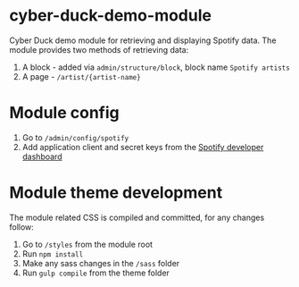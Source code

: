 # cyber-duck-demo-module
Cyber Duck demo module for retrieving and displaying Spotify data. The module provides two methods of retrieving data:
1. A block - added via `admin/structure/block`, block name `Spotify artists`
1. A page - `/artist/{artist-name}` 

# Module config
1. Go to `/admin/config/spotify`
1. Add application client and secret keys from the [Spotify developer dashboard](https://developer.spotify.com/dashboard)

# Module theme development
The module related CSS is compiled and committed, for any changes follow:
1. Go to `/styles` from the module root
1. Run `npm install`
1. Make any sass changes in the `/sass` folder 
1. Run `gulp compile` from the theme folder

